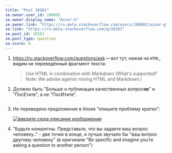 ```yaml
---
title: "Post 10161"
se.owner.user_id: 180092
se.owner.display_name: "Ainar-G"
se.owner.link: "https://ru.meta.stackoverflow.com/users/180092/ainar-g"
se.link: "https://ru.meta.stackoverflow.com/q/10161"
se.post_id: 10161
se.post_type: question
se.score: 6
---
```

<ol>
<li><p></p>

<p>
<a href="https://ru.stackoverflow.com/questions/ask">https://ru.stackoverflow.com/questions/ask</a>&#x202F;&#x2014;&#x202F;вот
тут, нажав на <code>HTML</code>, видим не переведённый фрагмент текста:
</p>

<blockquote>
Use HTML in combination with Markdown (What's supported? Note: We advise
against mixing HTML and Markdown.) 
</blockquote></li>
<li><p>Должно быть "Больше о публикации качественных вопрос<strong>ов</strong>" и "ПосЕтите", а не "ПосИтите".</p>

<p><a href="https://i.stack.imgur.com/JfRbw.png" rel="nofollow noreferrer"><img src="https://i.stack.imgur.com/JfRbw.png" alt=""></a>  </p></li>
<li><p>Не переведено предложение в блоке “опишите проблему кратко”:</p>

<p><a href="https://i.stack.imgur.com/t1DWw.png" rel="nofollow noreferrer"><img src="https://i.stack.imgur.com/t1DWw.png" alt="введите сюда описание изображения"></a></p></li>
<li><p>"Будьте конкретны. Представьте, что вы задаете ваш вопрос человеку.." - две точки в конце, и лучше звучало бы "ваш вопрос другому человеку" (в оригинале "Be specific and imagine you’re asking a question to another person")</p></li>
</ol>
